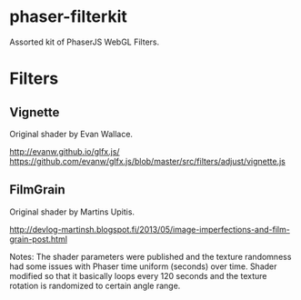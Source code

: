 phaser-filterkit
================

Assorted kit of PhaserJS WebGL Filters.

Filters
=======

Vignette
--------

Original shader by Evan Wallace.

http://evanw.github.io/glfx.js/
https://github.com/evanw/glfx.js/blob/master/src/filters/adjust/vignette.js

FilmGrain
---------

Original shader by Martins Upitis.

http://devlog-martinsh.blogspot.fi/2013/05/image-imperfections-and-film-grain-post.html

Notes: The shader parameters were published and the texture randomness had some issues
with Phaser time uniform (seconds) over time. Shader modified so that it basically loops
every 120 seconds and the texture rotation is randomized to certain angle range.
